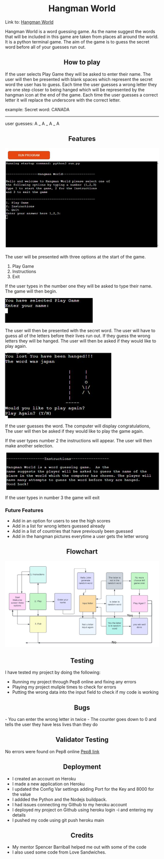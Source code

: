 <h1 align="center">Hangman World</h1>
Link to: <a href="https://hangmanworld.herokuapp.com/">Hangman World</a>

Hangman World is a word guessing game. As the name suggest the words that will be included in this game are taken from places all around the world. It is a python terminal game. The aim of the game is to guess the secret word before all of your guesses run out. 

<h2 align="center">How to play</h2>

If the user selects Play Game they will be asked to enter their name. The user will then be presented with blank spaces which represent the secret word the user has to guess. Each time the user guesses a wrong letter they are one step closer to being hanged which will be represented by the hangman icon at the end of the game. Each time the user guesses a correct letter it will replace the underscore with the correct letter. 

example:
Secret word: CANADA
_ _ _ _ _
user guesses: A
_ A _ A _ A



<h2 align="center"> Features </h2>
<img src="assests/docs/hangman-world-start.JPG">


The user will be presented with three options at the start of the game.

1. Play Game
2. Instructions
3. Exit

If the user types in the number one they will be asked to type their name. The game will then begin. 

<img src= "assests/docs/name.JPG">

The user will then be presented with the secret word. The user will have to guess all of the letters before their lives run out. If they guess the wrong letters they will be hanged. The user will then be asked if they would like to play again.

<img src= "assests/docs/hanged.JPG">

If the user guesses the word. The computer will display congratulations, The user will then be asked if they would like to play the game again.

If the user types number 2 the instructions will appear. The user will then make another selection.

<img src= "assests/docs/instructions.JPG">


If the user types in number 3 the game will exit

### Future Features

- Add in an option for users to see the high scores
- Add in a list for wrong letters guessed already
- Add in a list of countries that have previously been guessed
- Add in the hangman pictures everytime a user gets the letter wrong

<h2 align="center"> Flowchart </h2>

<img src="assests/docs/flowchart.JPG">

<h2 align="center"> Testing </h2>

I have tested my project by doing the following:

- Running my project through Pep8 online and fixing any errors
- Playing my project muliple times to check for errors
- Putting the wrong data into the input field to check if my code is working

<h2 align ="center"> Bugs </h2>
 - You can enter the wrong letter in twice
 - The counter goes down to 0 and tells the user they have less lives than they do

 <h2 align ="center"> Validator Testing </h2>
 
 No errors were found on Pep8 online <a href ="http://pep8online.com/checkresult">Pep8 link</a>
 
<h2 align="center"> Deployment </h2>

- I created an account on Heroku
- I made a new application on Heroku
- I updated the Config Var settings adding Port for the Key and 8000 for the value
- I addded the Python and the Nodejs buildpack.
- I had issues connecting my Github to my heroku account
- I deployed my project on Github using heroku login -i and entering my details
- I pushed my code using git push heroku main

<h2 align="center"> Credits </h2>

- My mentor Spencer Barriball helped me out with some of the code
- I also used some code from Love Sandwiches.


